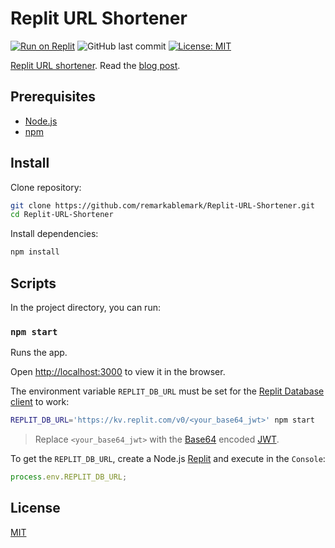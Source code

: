 # Replit URL Shortener

[![Run on Replit](https://replit.com/badge/github/remarkablemark/Replit-URL-Shortener)](https://replit.com/github/remarkablemark/URL-Shortener)
![GitHub last commit](https://img.shields.io/github/last-commit/remarkablemark/Replit-URL-Shortener)
[![License: MIT](https://img.shields.io/badge/License-MIT-blue.svg)](https://opensource.org/licenses/MIT)

[Replit URL shortener](https://replit.com/@remarkablemark/URL-Shortener). Read the [blog post](https://remarkablemark.org/blog/2021/01/08/replit-url-shortener/).

## Prerequisites

- [Node.js](https://nodejs.org/)
- [npm](https://www.npmjs.com/get-npm)

## Install

Clone repository:

```sh
git clone https://github.com/remarkablemark/Replit-URL-Shortener.git
cd Replit-URL-Shortener
```

Install dependencies:

```sh
npm install
```

## Scripts

In the project directory, you can run:

### `npm start`

Runs the app.

Open [http://localhost:3000](http://localhost:3000) to view it in the browser.

The environment variable `REPLIT_DB_URL` must be set for the [Replit Database client](https://github.com/replit/database-node) to work:

```sh
REPLIT_DB_URL='https://kv.replit.com/v0/<your_base64_jwt>' npm start
```

> Replace `<your_base64_jwt>` with the [Base64](https://wikipedia.org/wiki/Base64) encoded [JWT](https://wikipedia.org/wiki/JSON_Web_Token).

To get the `REPLIT_DB_URL`, create a Node.js [Replit](https://replit.com/) and execute in the `Console`:

```js
process.env.REPLIT_DB_URL;
```

## License

[MIT](LICENSE)
